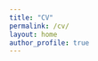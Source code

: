 ```yaml
---
title: "CV"
permalink: /cv/
layout: home
author_profile: true
---
```


<object data="../assets/path/to/document.pdf" width="1000" height="1000" type='application/pdf'></object>


